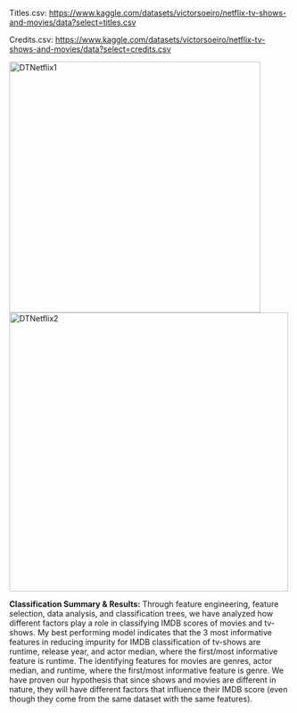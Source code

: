 Titles.csv: https://www.kaggle.com/datasets/victorsoeiro/netflix-tv-shows-and-movies/data?select=titles.csv 

Credits.csv: https://www.kaggle.com/datasets/victorsoeiro/netflix-tv-shows-and-movies/data?select=credits.csv 

<img width="450" alt="DTNetflix1" src="https://github.com/carolina-bolnykh/data-science/assets/91427069/d211ca39-0839-4711-8f58-86af75b1be7e">
<img width="500" alt="DTNetflix2" src="https://github.com/carolina-bolnykh/data-science/assets/91427069/64ea65cc-e289-433b-bb90-78ed8aa55b5b">


**Classification Summary & Results:**
Through feature engineering, feature selection, data analysis, and classification trees, we have analyzed how different factors play a role in classifying IMDB scores of movies and tv-shows. My best performing model indicates that the 3 most informative features in reducing impurity for IMDB classification of tv-shows are runtime, release year, and actor median, where the first/most informative feature is runtime. The identifying features for movies are genres, actor median, and runtime, where the first/most informative feature is genre. We have proven our hypothesis that since shows and movies are different in nature, they will have different factors that influence their IMDB score (even though they come from the same dataset with the same features). 
